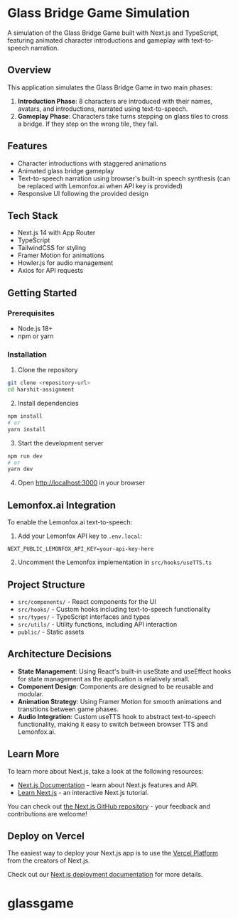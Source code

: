 # Glass Bridge Game Simulation

A simulation of the Glass Bridge Game built with Next.js and TypeScript, featuring animated character introductions and gameplay with text-to-speech narration.

## Overview

This application simulates the Glass Bridge Game in two main phases:

1. **Introduction Phase**: 8 characters are introduced with their names, avatars, and introductions, narrated using text-to-speech.
2. **Gameplay Phase**: Characters take turns stepping on glass tiles to cross a bridge. If they step on the wrong tile, they fall.

## Features

- Character introductions with staggered animations
- Animated glass bridge gameplay
- Text-to-speech narration using browser's built-in speech synthesis (can be replaced with Lemonfox.ai when API key is provided)
- Responsive UI following the provided design

## Tech Stack

- Next.js 14 with App Router
- TypeScript
- TailwindCSS for styling
- Framer Motion for animations
- Howler.js for audio management
- Axios for API requests

## Getting Started

### Prerequisites

- Node.js 18+
- npm or yarn

### Installation

1. Clone the repository

```bash
git clone <repository-url>
cd harshit-assignment
```

2. Install dependencies

```bash
npm install
# or
yarn install
```

3. Start the development server

```bash
npm run dev
# or
yarn dev
```

4. Open [http://localhost:3000](http://localhost:3000) in your browser

## Lemonfox.ai Integration

To enable the Lemonfox.ai text-to-speech:

1. Add your Lemonfox API key to `.env.local`:

```
NEXT_PUBLIC_LEMONFOX_API_KEY=your-api-key-here
```

2. Uncomment the Lemonfox implementation in `src/hooks/useTTS.ts`

## Project Structure

- `src/components/` - React components for the UI
- `src/hooks/` - Custom hooks including text-to-speech functionality
- `src/types/` - TypeScript interfaces and types
- `src/utils/` - Utility functions, including API interaction
- `public/` - Static assets

## Architecture Decisions

- **State Management**: Using React's built-in useState and useEffect hooks for state management as the application is relatively small.
- **Component Design**: Components are designed to be reusable and modular.
- **Animation Strategy**: Using Framer Motion for smooth animations and transitions between game phases.
- **Audio Integration**: Custom useTTS hook to abstract text-to-speech functionality, making it easy to switch between browser TTS and Lemonfox.ai.

## Learn More

To learn more about Next.js, take a look at the following resources:

- [Next.js Documentation](https://nextjs.org/docs) - learn about Next.js features and API.
- [Learn Next.js](https://nextjs.org/learn) - an interactive Next.js tutorial.

You can check out [the Next.js GitHub repository](https://github.com/vercel/next.js) - your feedback and contributions are welcome!

## Deploy on Vercel

The easiest way to deploy your Next.js app is to use the [Vercel Platform](https://vercel.com/new?utm_medium=default-template&filter=next.js&utm_source=create-next-app&utm_campaign=create-next-app-readme) from the creators of Next.js.

Check out our [Next.js deployment documentation](https://nextjs.org/docs/app/building-your-application/deploying) for more details.
# glassgame
